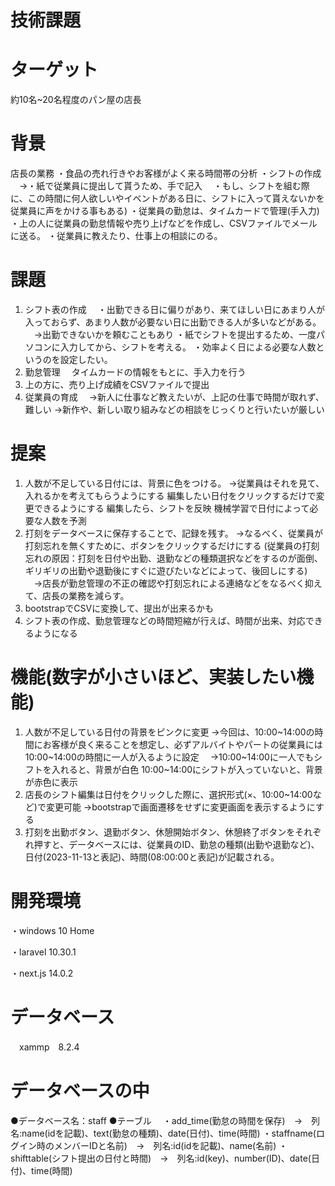 # 技術課題

# ターゲット
約10名~20名程度のパン屋の店長

# 背景
店長の業務
・食品の売れ行きやお客様がよく来る時間帯の分析
・シフトの作成
　→・紙で従業員に提出して貰うため、手で記入
 　・もし、シフトを組む際に、この時間に何人欲しいやイベントがある日に、シフトに入って貰えないかを従業員に声をかける事もある)
・従業員の勤怠は、タイムカードで管理(手入力)
・上の人に従業員の勤怠情報や売り上げなどを作成し、CSVファイルでメールに送る。
・従業員に教えたり、仕事上の相談にのる。


# 課題
1. シフト表の作成
　・出勤できる日に偏りがあり、来てほしい日にあまり人が入っておらず、あまり人数が必要ない日に出勤できる人が多いなどがある。
  　→出勤できないかを頼むこともあり
  ・紙でシフトを提出するため、一度パソコンに入力してから、シフトを考える。
  ・効率よく日による必要な人数というのを設定したい。
2. 勤怠管理
　タイムカードの情報をもとに、手入力を行う
3. 上の方に、売り上げ成績をCSVファイルで提出
4. 従業員の育成
　→新人に仕事など教えたいが、上記の仕事で時間が取れず、難しい
  →新作や、新しい取り組みなどの相談をじっくりと行いたいが厳しい


# 提案
1. 人数が不足している日付には、背景に色をつける。
   →従業員はそれを見て、入れるかを考えてもらうようにする
   編集したい日付をクリックするだけで変更できるようにする
   編集したら、シフトを反映
   機械学習で日付によって必要な人数を予測
2. 打刻をデータベースに保存することで、記録を残す。
   →なるべく、従業員が打刻忘れを無くすために、ボタンをクリックするだけにする
   (従業員の打刻忘れの原因：打刻を日付や出勤、退勤などの種類選択などをするのが面倒、ギリギリの出勤や退勤後にすぐに遊びたいなどによって、後回しにする)
   　→店長が勤怠管理の不正の確認や打刻忘れによる連絡などをなるべく抑えて、店長の業務を減らす。
3. bootstrapでCSVに変換して、提出が出来るかも
4. シフト表の作成、勤怠管理などの時間短縮が行えば、時間が出来、対応できるようになる


# 機能(数字が小さいほど、実装したい機能)
1. 人数が不足している日付の背景をピンクに変更
   →今回は、10:00~14:00の時間にお客様が良く来ることを想定し、必ずアルバイトやパートの従業員には10:00~14:00の時間に一人が入るように設定
   　→10:00~14:00に一人でもシフトを入れると、背景が白色
      10:00~14:00にシフトが入っていないと、背景が赤色に表示
2. 店長のシフト編集は日付をクリックした際に、選択形式(×、10:00~14:00など)で変更可能
   →bootstrapで画面遷移をせずに変更画面を表示するようにする
3. 打刻を出勤ボタン、退勤ボタン、休憩開始ボタン、休憩終了ボタンをそれぞれ押すと、データベースには、従業員のID、勤怠の種類(出勤や退勤など)、日付(2023-11-13と表記)、時間(08:00:00と表記)が記載される。 


# 開発環境
・windows 10 Home  
 
・laravel 10.30.1  

・next.js 14.0.2  

# データベース
　xammp　8.2.4

# データベースの中
●データベース名：staff
●テーブル
　・add_time(勤怠の時間を保存)　→　列名:name(idを記載)、text(勤怠の種類)、date(日付)、time(時間)
  ・staffname(ログイン時のメンバーIDと名前)　→　列名:id(idを記載)、name(名前)
  ・shifttable(シフト提出の日付と時間)　→　列名:id(key)、number(ID)、date(日付)、time(時間)
